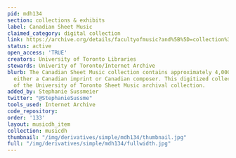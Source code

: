 ```yaml
---
pid: mdh134
section: collections & exhibits
label: Canadian Sheet Music
claimed_category: digital collection
link: https://archive.org/details/facultyofmusic?and%5B%5D=collection%3A%22canadiansheetmusic%22&sort=titleSorter
status: active
open_access: 'TRUE'
creators: University of Toronto Libraries
stewards: Univerity of Toronto/Internet Archive
blurb: The Canadian Sheet Music collection contains approximately 4,000 items featuring
  either a Canadian imprint or Canadian composer. This digitized collection is a subset
  of the University of Toronto Sheet Music archival collection.
added_by: Stephanie Sussmeier
twitter: "@StephanieSussme"
tools_used: Internet Archive
code_repository:
order: '133'
layout: musicdh_item
collection: musicdh
thumbnail: "/img/derivatives/simple/mdh134/thumbnail.jpg"
full: "/img/derivatives/simple/mdh134/fullwidth.jpg"
---
```

